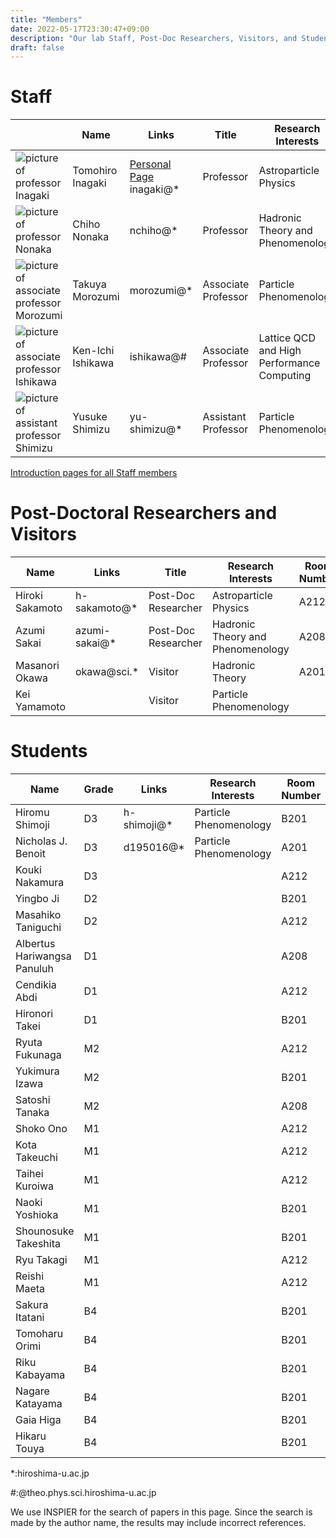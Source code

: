 ```yaml
---
title: "Members"
date: 2022-05-17T23:30:47+09:00
description: "Our lab Staff, Post-Doc Researchers, Visitors, and Students"
draft: false
---
```


<!--more-->
# Staff
| | Name | Links | Title | Research Interests | Room Number |
| --- | ---- | ---- | ---- | ---- | ---- |
| ![picture of professor Inagaki](imgs/staff/inagaki2_2009.JPG "memberimg") | Tomohiro Inagaki | [Personal Page](https://home.hiroshima-u.ac.jp/inagaki/) inagaki@*| Professor | Astroparticle Physics | Media Center |
| ![picture of professor Nonaka](imgs/staff/nonaka.JPG "memberimg") | Chiho Nonaka | nchiho@* | Professor | Hadronic Theory and Phenomenology | A204 |
| ![picture of associate professor Morozumi](imgs/staff/morozumi.JPG "memberimg") | Takuya Morozumi | morozumi@* | Associate Professor | Particle Phenomenology | A202 |
| ![picture of associate professor Ishikawa](imgs/staff/ishikawa_20210104.JPG "memberimg") | Ken-Ichi Ishikawa | ishikawa@# | Associate Professor | Lattice QCD and High Performance Computing | A203 |
| ![picture of assistant professor Shimizu](imgs/staff/YusukeShimizu_trim.jpg "memberimg") | Yusuke Shimizu | yu-shimizu@* | Assistant Professor | Particle Phenomenology | A201 |

[Introduction pages for all Staff members](/members)

# Post-Doctoral Researchers and Visitors
| Name            | Links         | Title               | Research Interests                | Room Number |
|-----------------|---------------|---------------------|-----------------------------------|-------------|
| Hiroki Sakamoto | h-sakamoto@*  | Post-Doc Researcher | Astroparticle Physics             | A212        |
| Azumi Sakai     | azumi-sakai@* | Post-Doc Researcher | Hadronic Theory and Phenomenology | A208        |
| Masanori Okawa  | okawa@sci.*   | Visitor             | Hadronic Theory                   | A201        |
| Kei Yamamoto    |               | Visitor             | Particle Phenomenology            |             |

# Students
| Name                        | Grade | Links       | Research Interests     | Room Number |   |
|-----------------------------|-------|-------------|------------------------|-------------|---|
| Hiromu Shimoji              | D3    | h-shimoji@* | Particle Phenomenology | B201        |   |
| Nicholas J. Benoit          | D3    | d195016@*   | Particle Phenomenology | A201        |   |
| Kouki Nakamura              | D3    |             |                        | A212        |   |
| Yingbo Ji                   | D2    |             |                        | B201        |   |
| Masahiko Taniguchi          | D2    |             |                        | A212        |   |
| Albertus Hariwangsa Panuluh | D1    |             |                        | A208        |   |
| Cendikia Abdi               | D1    |             |                        | A212        |   |
| Hironori Takei              | D1    |             |                        | B201        |   |
| Ryuta Fukunaga              | M2    |             |                        | A212        |   |
| Yukimura Izawa              | M2    |             |                        | B201        |   |
| Satoshi Tanaka              | M2    |             |                        | A208        |   |
| Shoko Ono                   | M1    |             |                        | A212        |   |
| Kota Takeuchi               | M1    |             |                        | A212        |   |
| Taihei Kuroiwa              | M1    |             |                        | A212        |   |
| Naoki Yoshioka              | M1    |             |                        | B201        |   |
| Shounosuke Takeshita        | M1    |             |                        | B201        |   |
| Ryu Takagi                  | M1    |             |                        | A212        |   |
| Reishi Maeta                | M1    |             |                        | A212        |   |
| Sakura Itatani              | B4    |             |                        | B201        |   |
| Tomoharu Orimi              | B4    |             |                        | B201        |   |
| Riku Kabayama               | B4    |             |                        | B201        |   |
| Nagare Katayama             | B4    |             |                        | B201        |   |
| Gaia Higa                   | B4    |             |                        | B201        |   |
| Hikaru Touya                | B4    |             |                        | B201        |   |

*:hiroshima-u.ac.jp

#:@theo.phys.sci.hiroshima-u.ac.jp

We use INSPIER for the search of papers in this page.
Since the search is made by the author name, the results may include incorrect references.
